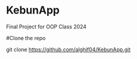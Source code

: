 # KebunApp
Final Project for OOP Class 2024

#Clone the repo

git clone https://github.com/alghif04/KebunApp.git
